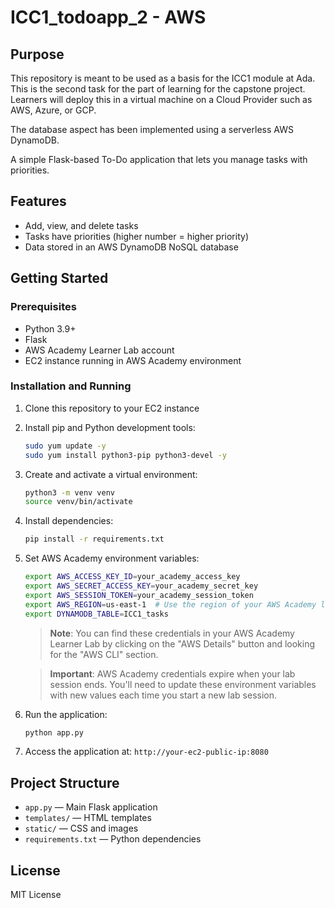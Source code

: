 # ICC1_todoapp_2 - AWS

## Purpose

This repository is meant to be used as a basis for the ICC1 module at Ada.
This is the second task for the part of learning for the capstone project.
Learners will deploy this in a virtual machine on a Cloud Provider such as AWS, Azure, or GCP. 

The database aspect has been implemented using a serverless AWS DynamoDB.

A simple Flask-based To-Do application that lets you manage tasks with priorities.

## Features

- Add, view, and delete tasks
- Tasks have priorities (higher number = higher priority)
- Data stored in an AWS DynamoDB NoSQL database

## Getting Started

### Prerequisites

- Python 3.9+
- Flask
- AWS Academy Learner Lab account
- EC2 instance running in AWS Academy environment

### Installation and Running

1. Clone this repository to your EC2 instance
2. Install pip and Python development tools:
   ```bash
   sudo yum update -y
   sudo yum install python3-pip python3-devel -y
   ```
3. Create and activate a virtual environment:
   ```bash
   python3 -m venv venv
   source venv/bin/activate
   ```
4. Install dependencies: 
   ```bash
   pip install -r requirements.txt
   ```
5. Set AWS Academy environment variables:
   ```bash
   export AWS_ACCESS_KEY_ID=your_academy_access_key
   export AWS_SECRET_ACCESS_KEY=your_academy_secret_key
   export AWS_SESSION_TOKEN=your_academy_session_token
   export AWS_REGION=us-east-1  # Use the region of your AWS Academy lab
   export DYNAMODB_TABLE=ICC1_tasks
   ```
   
   > **Note**: You can find these credentials in your AWS Academy Learner Lab by clicking on the "AWS Details" button and looking for the "AWS CLI" section.
   
   > **Important**: AWS Academy credentials expire when your lab session ends. You'll need to update these environment variables with new values each time you start a new lab session.

6. Run the application: 
   ```bash
   python app.py
   ```
7. Access the application at: `http://your-ec2-public-ip:8080`

## Project Structure

- `app.py` — Main Flask application
- `templates/` — HTML templates
- `static/` — CSS and images
- `requirements.txt` — Python dependencies

## License

MIT License